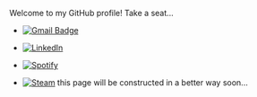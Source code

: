 Welcome to my GitHub profile! Take a seat...

<!-- https://shields.io/category/coverage for badges -->

- [![Gmail Badge](https://img.shields.io/badge/style-erhany96@gmail.com-green?logo=gmail&style=flat&label=Gmail&color=red&link=mailto:erhany96@gmail.com)](mailto:erhany96@gmail.com)

- [![LinkedIn](https://img.shields.io/badge/style-Erhan%20Tezcan-green?logo=LinkedIn&style=flat&label=LinkedIn&color=blue&link=https://www.linkedin.com/in/erhan-tezcan-2b95bb114)](https://www.linkedin.com/in/erhan-tezcan-2b95bb114)

- [![Spotify](https://img.shields.io/badge/-erhany-green?logo=Spotify&style=flat&label=Spotify&color=green&link=https://open.spotify.com/user/erhany)](https://open.spotify.com/user/erhany)

- [![Steam](https://img.shields.io/badge/-erhany-green?logo=Steam&style=flat&label=Steam&color=lightgray&link=https://steamcommunity.com/id/erhanyyy)](https://steamcommunity.com/id/erhanyyy)
this page will be constructed in a better way soon...
